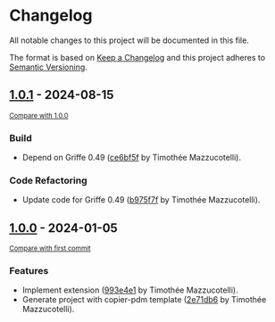# Changelog

All notable changes to this project will be documented in this file.

The format is based on [Keep a Changelog](http://keepachangelog.com/en/1.0.0/)
and this project adheres to [Semantic Versioning](http://semver.org/spec/v2.0.0.html).

<!-- insertion marker -->
## [1.0.1](https://github.com/mkdocstrings/griffe-inherited-docstrings/releases/tag/1.0.1) - 2024-08-15

<small>[Compare with 1.0.0](https://github.com/mkdocstrings/griffe-inherited-docstrings/compare/1.0.0...1.0.1)</small>

### Build

- Depend on Griffe 0.49 ([ce6bf5f](https://github.com/mkdocstrings/griffe-inherited-docstrings/commit/ce6bf5fe21e839aa7e1b9b84c9c531a5841ece3c) by Timothée Mazzucotelli).

### Code Refactoring

- Update code for Griffe 0.49 ([b975f7f](https://github.com/mkdocstrings/griffe-inherited-docstrings/commit/b975f7f523c369c9ab3bc889cf9f558ef7c133a0) by Timothée Mazzucotelli).

## [1.0.0](https://github.com/mkdocstrings/griffe-inherited-docstrings/releases/tag/1.0.0) - 2024-01-05

<small>[Compare with first commit](https://github.com/mkdocstrings/griffe-inherited-docstrings/compare/b0d27df17aab12337a426b1d2e642593bdc9231b...1.0.0)</small>

### Features

- Implement extension ([993e4e1](https://github.com/mkdocstrings/griffe-inherited-docstrings/commit/993e4e1e9a316e8b472df47c6568392605ca07f6) by Timothée Mazzucotelli).
- Generate project with copier-pdm template ([2e71db6](https://github.com/mkdocstrings/griffe-inherited-docstrings/commit/2e71db6086e2507cc058d8b387d33eb7c228ed9a) by Timothée Mazzucotelli).
